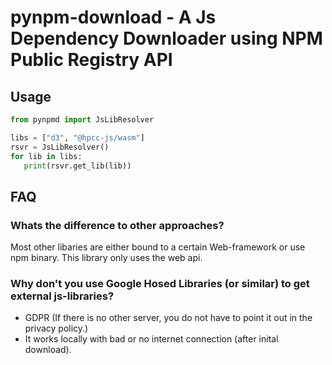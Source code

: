 # pynpm-download - A Js Dependency Downloader using NPM Public Registry API

## Usage

```python
from pynpmd import JsLibResolver

libs = ["d3", "@hpcc-js/wasm"]
rsvr = JsLibResolver()
for lib in libs:
   print(rsvr.get_lib(lib))
```

## FAQ

### Whats the difference to other approaches?

Most other libaries are either bound to a certain Web-framework or use npm binary. This library only uses the web api.

### Why don't you use Google Hosed Libraries (or similar) to get external js-libraries?

- GDPR (If there is no other server, you do not have to point it out in the privacy policy.)
- It works locally with bad or no internet connection (after inital download).